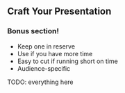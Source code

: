 ## Craft Your Presentation

### Bonus section!

* Keep one in reserve
* Use if you have more time
* Easy to cut if running short on time
* Audience-specific

TODO: everything here
